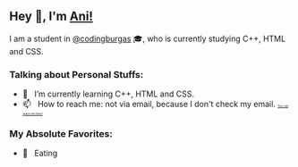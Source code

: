 ## Hey 👋, I'm [Ani!](https://github.com/AAVezirova22/)

I am a student in [@codingburgas](https://github.com/codingburgas) 🎓, who is currently studying C++, HTML and CSS.


### Talking about Personal Stuffs:

- 🚀 &nbsp; I’m currently learning C++, HTML and CSS.
- 📫 &nbsp; How to reach me: not via email, because I don't check my email. <a href="https://www.instagram.com/an1chxx1/" style="font-size: 5px"> You can reach me here!</a>

### My Absolute Favorites:

- 🍕 &nbsp; Eating


